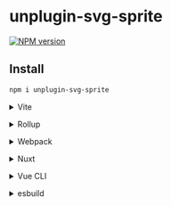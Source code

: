 # unplugin-svg-sprite

[![NPM version](https://img.shields.io/npm/v/unplugin-svg-sprite?color=a1b858&label=)](https://www.npmjs.com/package/unplugin-svg-sprite)

## Install

```bash
npm i unplugin-svg-sprite
```

<details>
<summary>Vite</summary><br>

```ts
// vite.config.ts
import svgSprite from 'unplugin-svg-sprite/vite'

export default defineConfig({
  plugins: [
    svgSprite({
      /* options */
    }),
  ],
})
```

Example: [`playground/`](./playground/)

<br></details>

<details>
<summary>Rollup</summary><br>

```ts
// rollup.config.js
import svgSprite from 'unplugin-svg-sprite/rollup'

export default {
  plugins: [
    svgSprite({
      /* options */
    }),
  ],
}
```

<br></details>

<details>
<summary>Webpack</summary><br>

```ts
// webpack.config.js
module.exports = {
  /* ... */
  plugins: [
    require('unplugin-svg-sprite/webpack')({
      /* options */
    }),
  ],
}
```

<br></details>

<details>
<summary>Nuxt</summary><br>

```ts
// nuxt.config.js
export default {
  buildModules: [
    [
      'unplugin-svg-sprite/nuxt',
      {
        /* options */
      },
    ],
  ],
}
```

> This module works for both Nuxt 2 and [Nuxt Vite](https://github.com/nuxt/vite)

<br></details>

<details>
<summary>Vue CLI</summary><br>

```ts
// vue.config.js
module.exports = {
  configureWebpack: {
    plugins: [
      require('unplugin-svg-sprite/webpack')({
        /* options */
      }),
    ],
  },
}
```

<br></details>

<details>
<summary>esbuild</summary><br>

```ts
// esbuild.config.js
import { build } from 'esbuild'
import svgSprite from 'unplugin-svg-sprite/esbuild'

build({
  plugins: [svgSprite()],
})
```

<br></details>
